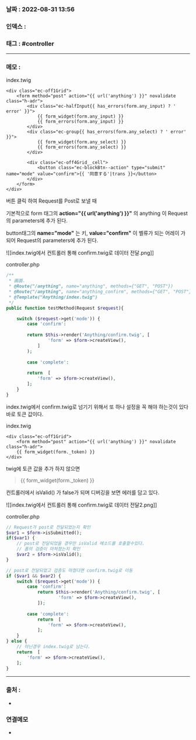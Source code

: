 ### 날짜 :  2022-08-31 13:56

### 인덱스 :

### 태그 : #controller 

----

### 메모 :

index.twig
```twig
<div class="ec-off1Grid">
	<form method="post" action="{{ url('anything') }}" novalidate class="h-adr">
		<div class="ec-halfInput{{ has_errors(form.any_input) ? ' error' }}">
			{{ form_widget(form.any_input) }}
			{{ form_errors(form.any_input) }}
		</div>
		<div class="ec-group{{ has_errors(form.any_select) ? ' error' }}">
			{{ form_widget(form.any_select) }}
			{{ form_errors(form.any_select) }}
		</div>
		
		<div class="ec-off4Grid__cell">
			<button class="ec-blockBtn--action" type="submit" name="mode" value="confirm">{{ '同意する'|trans }}</button>
		</div>
	</form>
</div>
```

버튼 클릭 하여 Request를 Post로 보낼 때

기본적으로 form 태그의 __action="{{ url('anything') }}"__ 의 anything 이 
Request의 parameters에 추가 된다.

button태그의 __name="mode"__ 는 키,  __value="confirm"__  이 벨류가 되는 어레이 가 되어 Request의 parameters에 추가 된다.

![[index.twig에서 컨트롤러 통해 confirm.twig로 데이터 전달.png]]

controller.php
```php
/**
 * 画面.
 * @Route("/anything", name="anything", methods={"GET", "POST"})
 * @Route("/anything", name="anything_confirm", methods={"GET", "POST"})
 * @Template("Anything/index.twig")
 */
public function testMethod(Request $request){

	switch ($request->get('mode')) {
		case 'confirm':
	
	    return $this->render('Anything/confirm.twig', [
	            'form' => $form->createView(),
	        ]
	    );
	
		case 'complete':
	
		return  [
	        'form' => $form->createView(),
	    ];
	}
}
```

index.twig에서 confirm.twig로 넘기기 위해서
또 하나 설정을 꼭 해야 하는것이 있다
바로 토큰 값이다.

index.twig
```twig
<div class="ec-off1Grid">
	<form method="post" action="{{ url('anything') }}" novalidate class="h-adr">
	{{ form_widget(form._token) }}
</div>
```


twig에 토큰 값을 추가 하지 않으면 
>{{ form_widget(form._token) }}

컨트롤러에서 isValid() 가 false가 되며 디버깅을 보면 에러를 담고 있다.

![[index.twig에서 컨트롤러 통해 confirm.twig로 데이터 전달2.png]]

controller.php
```php
// Request가 post로 전달되었는지 확인
$var1 = $form->isSubmitted();
if($var1) {
	// post로 전달되었을 경우만 isValid 메소드를 호출할수있다. 
	// 폼의 검증이 마쳐졌는지 확인
	$var2 = $form->isValid();
}

// post로 전달되었고 검증도 마쳤다면 confirm.twig로 이동
if ($var1 && $var2) {
	switch ($request->get('mode')) {
		case 'confirm':
	        return $this->render('Anything/confirm.twig', [
	                'form' => $form->createView(),
	        ]);
	
	    case 'complete':
	        return  [
	            'form' => $form->createView(),
	        ];
    }
} else {
	// 아닌경우 index.twig로 남는다.
	return  [
		'form' => $form->createView(),
	];
}
```

----
### 출처 :
-


### 연결메모
-









